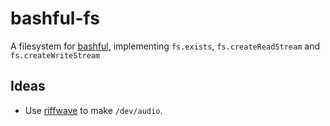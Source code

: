 bashful-fs
============
A filesystem for [bashful](https://github.com/substack/bashful),
implementing `fs.exists`, `fs.createReadStream` and `fs.createWriteStream`

## Ideas

* Use [riffwave](http://codebase.es/riffwave/) to make `/dev/audio`.
